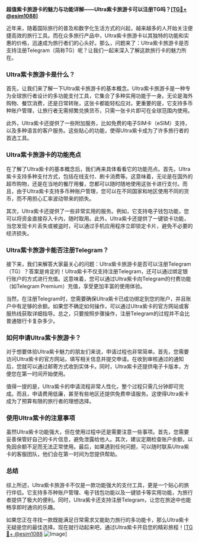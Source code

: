 **超值紫卡旅游卡的魅力与功能详解——Ultra紫卡旅游卡可以注册TG吗？[[TG💪+ @esim1088](https://t.me/s/esim1088)]**

近年来，随着国际旅行的普及和数字化生活方式的兴起，越来越多的人开始关注便捷高效的旅行工具。而在众多旅行产品中，Ultra紫卡旅游卡以其独特的功能和实惠的价格，迅速成为旅行者们的心头好。那么，问题来了：Ultra紫卡旅游卡是否支持注册Telegram（简称TG）呢？让我们一起来深入了解这款旅行卡的魅力所在。

### Ultra紫卡旅游卡是什么？

首先，让我们来了解一下Ultra紫卡旅游卡的基本概念。Ultra紫卡旅游卡是一种专为全球旅行者设计的多功能支付工具，它集合了多种实用功能于一身。无论是海外购物、餐饮消费，还是日常转账，这张卡都能轻松应对。更重要的是，它支持多币种账户管理，让旅行者无需频繁兑换货币，只需一张卡片即可在全球范围内使用。

此外，Ultra紫卡还提供了一些附加服务，比如免费的电子SIM卡（eSIM）支持，以及多种语言的客户服务。这些贴心的功能，使得Ultra紫卡成为了许多旅行者的首选工具。

### Ultra紫卡旅游卡的功能亮点

在了解了Ultra紫卡的基本概念后，我们再来具体看看它的功能亮点。首先，Ultra紫卡支持多种支付方式，包括在线支付、刷卡消费等。这意味着，无论是在国外的超市购物，还是在当地的餐厅用餐，您都可以随时随地使用这张卡进行支付。而且，由于Ultra紫卡支持多币种账户管理，您可以在不同国家和地区使用不同的货币，而不用担心汇率波动带来的损失。

其次，Ultra紫卡还提供了一些非常实用的服务。例如，它支持电子钱包功能，您可以将资金直接存入卡内，随时取用。此外，Ultra紫卡还提供了一键锁卡功能，当您发现卡片丢失或被盗时，可以通过手机应用程序立即锁定卡片，避免不必要的经济损失。

### Ultra紫卡旅游卡能否注册Telegram？

接下来，我们来解答大家最关心的问题：Ultra紫卡旅游卡是否可以注册Telegram（TG）？答案是肯定的！Ultra紫卡不仅支持注册Telegram，还可以通过绑定银行账户的方式进行充值。这意味着，您可以通过Ultra紫卡向Telegram的付费功能（如Telegram Premium）充值，享受更加丰富的使用体验。

当然，在注册Telegram时，您需要确保Ultra紫卡已成功绑定到您的账户，并且账户中有足够的余额。如果您不确定如何操作，可以通过Ultra紫卡的官方网站或客服热线获取详细指导。总之，只要按照步骤操作，注册Telegram的过程并不会比普通银行卡复杂多少。

### 如何申请Ultra紫卡旅游卡？

对于想要体验Ultra紫卡魅力的朋友们来说，申请过程也非常简单。首先，您需要访问Ultra紫卡的官方网站，填写相关信息并提交申请。在收到审核通过的通知后，您就可以通过邮寄方式收到实体卡。同时，Ultra紫卡还提供电子卡版本，方便您在第一时间开始使用。

值得一提的是，Ultra紫卡的申请流程非常人性化，整个过程只需几分钟即可完成。而且，申请费用低廉，甚至有些地区还提供免费申请服务。这使得Ultra紫卡成为了预算有限的旅行者的理想选择。

### 使用Ultra紫卡的注意事项

虽然Ultra紫卡功能强大，但在使用过程中还是需要注意一些事项。首先，您需要妥善保管好自己的卡片信息，避免泄露给他人。其次，建议定期检查账户余额，以免因余额不足而无法正常使用。最后，如果遇到任何问题，可以随时联系Ultra紫卡的客服团队，他们会在第一时间为您提供帮助。

### 总结

综上所述，Ultra紫卡旅游卡不仅是一款功能强大的支付工具，更是一个贴心的旅行伴侣。它支持多币种账户管理、电子钱包功能以及一键锁卡等实用功能，为旅行者提供了极大的便利。同时，Ultra紫卡还支持注册Telegram，让您在旅途中也能畅享即时通讯的乐趣。

如果您正在寻找一款既能满足日常需求又能助力旅行的多功能卡，那么Ultra紫卡无疑是您的最佳选择。现在就行动起来吧，通过Ultra紫卡开启您的精彩旅程！[[TG💪+ @esim1088](https://t.me/s/esim1088) ![Image](https://i.postimg.cc/4NQfJmqS/Snipaste-2025-05-13-00-14-12.png)]
